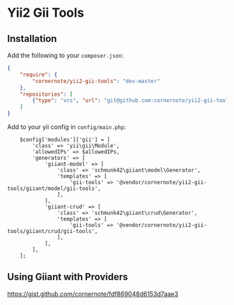 # Yii2 Gii Tools

## Installation

Add the following to your `composer.json`:

```json
{
    "require": {
        "cornernote/yii2-gii-tools": "dev-master"
    },
    "repositories": [
        {"type": "vcs", "url": "git@github.com:cornernote/yii2-gii-tools.git"}
    ]
}
```


Add to your yii config in `config/main.php`:

```
    $config['modules']['gii'] = [
        'class' => 'yii\gii\Module',
        'allowedIPs' => $allowedIPs,
        'generators' => [
            'giiant-model' => [
                'class' => 'schmunk42\giiant\model\Generator',
                'templates' => [
                    'gii-tools' => '@vendor/cornernote/yii2-gii-tools/giiant/model/gii-tools',
                ],
            ],
            'giiant-crud' => [
                'class' => 'schmunk42\giiant\crud\Generator',
                'templates' => [
                    'gii-tools' => '@vendor/cornernote/yii2-gii-tools/giiant/crud/gii-tools',
                ],
            ],
        ],
    ];
```

## Using Giiant with Providers

https://gist.github.com/cornernote/fdf869048d6153d7aae3
